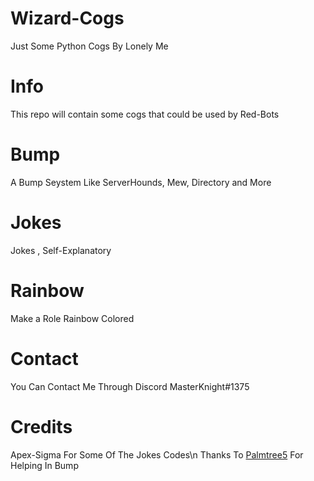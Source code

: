 # Wizard-Cogs
Just Some Python Cogs By Lonely Me 

# Info
This repo will contain some cogs that could be used by Red-Bots

# Bump
A Bump Seystem Like ServerHounds, Mew, Directory and More

# Jokes
Jokes , Self-Explanatory

# Rainbow
Make a Role Rainbow Colored

# Contact
You Can Contact Me Through Discord MasterKnight#1375

# Credits
Apex-Sigma For Some Of The Jokes Codes\n
Thanks To [Palmtree5](https://github.com/palmtree5) For Helping In Bump

